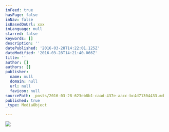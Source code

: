 ```yaml
---
inFeed: true
hasPage: false
inNav: false
isBasedOnUrl: xxx
inLanguage: null
starred: false
keywords: []
description: ''
datePublished: '2016-03-28T14:22:01.125Z'
dateModified: '2016-03-28T14:21:40.066Z'
title: ''
author: []
authors: []
publisher:
  name: null
  domain: null
  url: null
  favicon: null
sourcePath: _posts/2016-03-28-623eb8b1-caad-437e-aacc-bc4d71304433.md
published: true
_type: MediaObject

---
```

![](https://the-grid-user-content.s3-us-west-2.amazonaws.com/acfabb32-1f69-41e3-86b9-c609f9537ea8.jpg)